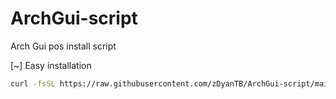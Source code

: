 # ArchGui-script
Arch Gui pos install script

[~] Easy installation

```bash
curl -fsSL https://raw.githubusercontent.com/zDyanTB/ArchGui-script/main/script.sh | sh
```
